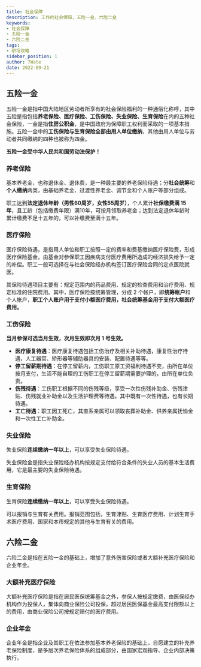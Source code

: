 ```yaml
---
title: 社会保障
description: 工作的社会保障，五险一金、六险二金
keywords:
- 社会保障
- 五险一金
- 六险二金
tags:
- 职场攻略
sidebar_position: 1
author: 7Wate
date: 2022-09-21
---
```

## 五险一金

五险一金是指中国大陆地区劳动者所享有的社会保险福利的一种通俗化称呼，其中五险是指包括**养老保险、医疗保险、工伤保险、失业保险、生育保险**在内的五种社会保险，一金是指**住房公积金**，是中国政府为保障职工权利而采取的一项基本措施。五险一金中的**工伤保险与生育保险全部由用人单位缴纳**，其他由用人单位与劳动者共同缴纳的四种也被称为四金。

**五险一金受中华人民共和国劳动法保护！**

### 养老保险

基本养老金，也称退休金、退休费，是一种最主要的养老保险待遇；分**社会统筹**和**个人缴纳**两类，由基础养老金、过渡性养老金、调节金和个人账户等部分组成。

职工达到**法定退休年龄（男性60周岁，女性55周岁）**，个人累计**社保缴费满 15 年**，且工龄（包括缴费年限）满10年，可按月领取养老金；达到法定退休年龄时累计缴费不足十五年的，可以补缴费至满十五年。

### 医疗保险

医疗保险待遇，是指用人单位和职工按照一定的费率和费基缴纳医疗保险费，形成医疗保险基金，由基金对参保职工因疾病支付医疗费用所造成的经济损失给予一定的补偿。职工一般可选择在与社会保险经办机构签订医疗保险合同的定点医院就医。

其保险待遇项目主要有：规定范围内的药品费用、规定的检查费用和治疗费用、规定标准的住院费用。其中，医疗保险按统筹管理，分成 2 个帐户，即**统筹帐户**和个人帐户，**职工个人账户用于支付小额医疗费用，社会统筹基金用于支付大额医疗费用。**

### 工伤保险

**当月参保可选当月生效，次月生效即次月 1 号生效。**

- **医疗康复待遇**：医疗康复待遇包括工伤治疗及相关补助待遇，康复性治疗待遇，人工器官、矫形器等辅助器具的安装、配置待遇等等。
- **停工留薪期待遇**：在停工留薪内，工伤职工原工资福利待遇不变，由所在单位按月支付，生活不能自理的工伤职工在停工留薪期需要护理的，由所在单位负责。
- **伤残待遇**：工伤职工根据不同的伤残等级，享受一次性伤残补助金、伤残津贴、伤残就业补助金以及生活护理费等待遇。其中既有一次性待遇，也有长期待遇。
- **工亡待遇**：职工因工死亡，其直系亲属可以领取丧葬补助金、供养亲属抚恤金和一次性工亡补助金。

### 失业保险

失业保险**连续缴纳一年以上**，可以享受失业保险待遇。

失业保险金是指失业保险经办机构按规定支付给符合条件的失业人员的基本生活费用，它是最主要的失业保险待遇。

### 生育保险

生育保险**连续缴纳一年以上**，可以享受失业保险待遇。

可以报销与生育有关费用。报销范围包括，生育津贴、生育医疗费用、计划生育手术医疗费用、国家和本市规定的其他与生育有关的费用。

## 六险二金

六险二金是指在五险一金的基础上，增加了意外伤害保险或者大额补充医疗保险和企业年金。

### 大额补充医疗保险

大额补充医疗保险是指在居民医保统筹基金之外，参保人按规定缴费，由医保经办机构作为投保人，集体向商业保险公司投保，超过居民医保基金最高支付限额以上的费用，由商业保险公司按规定赔付的医疗费用。

### 企业年金

企业年金是指企业及其职工在依法参加基本养老保险的基础上，自愿建立的补充养老保险制度，是多层次养老保险体系的组成部分，由国家宏观指导、企业内部决策执行。